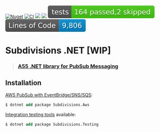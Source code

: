 [![Nuget](https://img.shields.io/nuget/v/Subdivisions.Aws.svg?style=flat)](https://www.nuget.org/packages/Subdivisions.Aws)
[![CI](https://github.com/access55/A55.Subdivisions/actions/workflows/ci.yml/badge.svg)](https://github.com/access55/A55.Subdivisions/actions/workflows/ci.yml)
![](https://raw.githubusercontent.com/access55/A55.Subdivisions/badges/badge_linecoverage.svg)
![](https://raw.githubusercontent.com/access55/A55.Subdivisions/badges/badge_branchcoverage.svg)
![](https://raw.githubusercontent.com/access55/A55.Subdivisions/badges/test_report_badge.svg)
![](https://raw.githubusercontent.com/access55/A55.Subdivisions/badges/lines_badge.svg)


# Subdivisions .NET [WIP]

> ### [A55 .NET library for PubSub Messaging](https://www.youtube.com/watch?v=EYYdQB0mkEU)


## Installation

[AWS PubSub with EventBridge/SNS/SQS](https://www.nuget.org/packages/Subdivisions.Aws):

```ps
$ dotnet add package Subdivisions.Aws
```


[Integration testing tools](https://www.nuget.org/packages/Subdivisions.Aws) available:

```ps
$ dotnet add package Subdivisions.Testing
```


